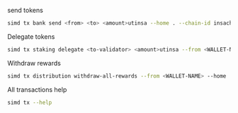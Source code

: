 send tokens
```bash
simd tx bank send <from> <to> <amount>utinsa --home . --chain-id insachain-t-1
```

Delegate tokens
```bash
simd tx staking delegate <to-validator> <amount>utinsa --from <WALLET-NAME> --home . --chain-id insachain-t-1
```

Withdraw rewards
```bash
simd tx distribution withdraw-all-rewards --from <WALLET-NAME> --home . --chain-id insachain-t-1
```

All transactions help
```bash
simd tx --help
```
